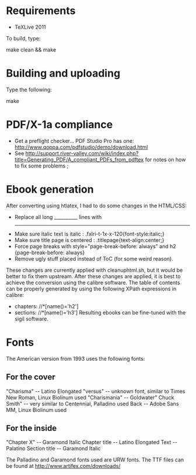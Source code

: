 # Requirements

 - TeXLive 2011

To build, type:

   make clean && make


# Building and uploading

Type the following:

   make


# PDF/X-1a compliance

   - Get a preflight checker... PDF Studio Pro has one: http://www.qoppa.com/pdfstudio/demo/download.html
   - See http://support.river-valley.com/wiki/index.php?title=Generating_PDF/A_compliant_PDFs_from_pdftex
     for notes on how to fix some problems ;


# Ebook generation

After converting using htlatex, I had to do some changes in the HTML/CSS:

   - Replace all long __________ lines with <hr />
   - Make sure italic text is italic : .fxlri-t-1x-x-120{font-style:italic;}
   - Make sure title page is centered : .titlepage{text-align:center;}
   - Force page breaks with style="page-break-before: always" and h2 {page-break-before: always}
   - Remove ugly stuff placed instead of ToC (for some weird reason).

These changes are currently applied with cleanuphtml.sh, but it would be better to fix them upstream.
After these changes are applied, it is best to achieve the conversion using the calibre software.
The table of contents can be properly generated by using the following XPath expressions in calibre:
   - chapters: //*[name()='h2']
   - sections: //*[name()='h3']
Resulting ebooks can be fine-tuned with the sigil software.


# Fonts

The American version from 1993 uses the following fonts:

## For the cover

"Charisma" -- Latino Elongated
"versus" -- unknown font, similar to Times New Roman, Linux Biolinum used
"Charismania" -- Goldwater"
Chuck Smith" -- very similar to Centennial, Palladino used
Back -- Adobe Sans MM, Linux Biolinum used


## For the inside

"Chapter X" -- Garamond Italic
Chapter title -- Latino Elongated
Text -- Palatino
Section title -- Garamond Italic

The Palladino and Garamond fonts used are URW fonts. The TTF files can be found at
http://www.artifex.com/downloads/






